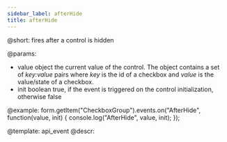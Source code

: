 ```yaml
---
sidebar_label: afterHide
title: afterHide
---          
```


@short: fires after a control is hidden
 

@params:
- value     object     the current value of the control. The object contains a set of <i>key:value</i> pairs where <i>key</i> is the id of a checkbox and <i>value</i> is the value/state of a checkbox.
- init      boolean     true, if the event is triggered on the control initialization, otherwise false


@example:
form.getItem("CheckboxGroup").events.on("AfterHide", function(value, init) {
    console.log("AfterHide", value, init);
});


@template: api_event
@descr:

